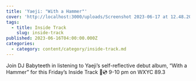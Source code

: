 ```yaml
---
title: 'Yaeji: "With a Hammer"'
cover: 'http://localhost:3000/uploads/Screenshot 2023-06-17 at 12.48.20 p.m..png'
tags:
  - title: Inside Track
    slug: inside-track
published: 2023-06-16T04:00:00.000Z
categories:
  - category: content/category/inside-track.md
---
```




Join DJ Babyteeth in listening to Yaeji’s self-reflective debut album, “With a Hammer” for this Friday’s Inside Track 🩷💿 9-10 pm on WXYC 89.3
